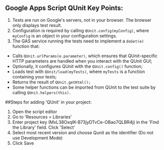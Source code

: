## Google Apps Script QUnit Key Points:
1. Tests are run on Google's servers, not in your browser. The browser only displays test result.
2. Configuration is required by calling `QUnit.config(myConfig)`, where `myConfig` is an object in your configuration settings.
3. The GAS service running the tests need to implement a `doGet(e)` function that:
  * Calls `QUnit.urlParams(e.parameter)`, which ensures that QUnit-specific HTTP parameters are handled when you interact with the QUnit GUI;
  * Optionally, it configures QUnit with the `QUnit.config()` function;
  * Loads test with `QUnit/load(myTests)`, where `myTests` is a function containing your tests;
  * Returns the result of `QUnit.getHtml();`
  * Some helper functions can be imported from QUnit to the test suite by calling `QUnit.helpers(this).`

##Steps for adding 'QUnit' in your project:
1. Open the script editor
2. Go to 'Resources > Libraries'
3. Enter project key (MxL38OxqIK-B73jyDTvCe-OBao7QLBR4j) in the 'Find the Library' field. Click 'Select'
4. Select most recent version and choose Qunit as the identifier (Do not use Development Mode)
5. Click Save
